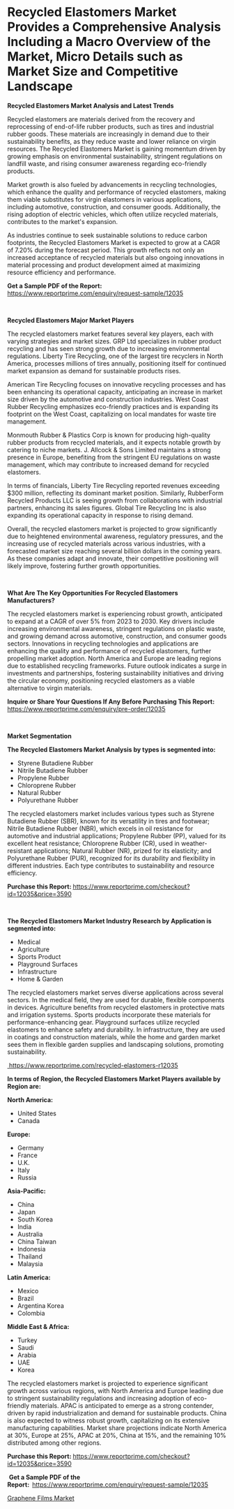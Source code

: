 <p><h1>Recycled Elastomers Market Provides a Comprehensive Analysis Including a Macro Overview of the Market, Micro Details such as Market Size and Competitive Landscape</h1></p><p><strong>Recycled Elastomers Market Analysis and Latest Trends</strong></p>
<p><p>Recycled elastomers are materials derived from the recovery and reprocessing of end-of-life rubber products, such as tires and industrial rubber goods. These materials are increasingly in demand due to their sustainability benefits, as they reduce waste and lower reliance on virgin resources. The Recycled Elastomers Market is gaining momentum driven by growing emphasis on environmental sustainability, stringent regulations on landfill waste, and rising consumer awareness regarding eco-friendly products.</p><p>Market growth is also fueled by advancements in recycling technologies, which enhance the quality and performance of recycled elastomers, making them viable substitutes for virgin elastomers in various applications, including automotive, construction, and consumer goods. Additionally, the rising adoption of electric vehicles, which often utilize recycled materials, contributes to the market's expansion. </p><p>As industries continue to seek sustainable solutions to reduce carbon footprints, the Recycled Elastomers Market is expected to grow at a CAGR of 7.20% during the forecast period. This growth reflects not only an increased acceptance of recycled materials but also ongoing innovations in material processing and product development aimed at maximizing resource efficiency and performance.</p></p>
<p><strong>Get a Sample PDF of the Report:&nbsp;</strong> <a href="https://www.reportprime.com/enquiry/request-sample/12035?utm_campaign=3095&utm_medium=2&utm_source=Github&utm_content=ia&utm_term=17032025&utm_id=recycled-elastomers">https://www.reportprime.com/enquiry/request-sample/12035</a></p>
<p>&nbsp;</p>
<p><strong>Recycled Elastomers Major Market Players</strong></p>
<p><p>The recycled elastomers market features several key players, each with varying strategies and market sizes. GRP Ltd specializes in rubber product recycling and has seen strong growth due to increasing environmental regulations. Liberty Tire Recycling, one of the largest tire recyclers in North America, processes millions of tires annually, positioning itself for continued market expansion as demand for sustainable products rises.</p><p>American Tire Recycling focuses on innovative recycling processes and has been enhancing its operational capacity, anticipating an increase in market size driven by the automotive and construction industries. West Coast Rubber Recycling emphasizes eco-friendly practices and is expanding its footprint on the West Coast, capitalizing on local mandates for waste tire management.</p><p>Monmouth Rubber & Plastics Corp is known for producing high-quality rubber products from recycled materials, and it expects notable growth by catering to niche markets. J. Allcock & Sons Limited maintains a strong presence in Europe, benefiting from the stringent EU regulations on waste management, which may contribute to increased demand for recycled elastomers.</p><p>In terms of financials, Liberty Tire Recycling reported revenues exceeding $300 million, reflecting its dominant market position. Similarly, RubberForm Recycled Products LLC is seeing growth from collaborations with industrial partners, enhancing its sales figures. Global Tire Recycling Inc is also expanding its operational capacity in response to rising demand.</p><p>Overall, the recycled elastomers market is projected to grow significantly due to heightened environmental awareness, regulatory pressures, and the increasing use of recycled materials across various industries, with a forecasted market size reaching several billion dollars in the coming years. As these companies adapt and innovate, their competitive positioning will likely improve, fostering further growth opportunities.</p></p>
<p>&nbsp;</p>
<p><strong>What Are The Key Opportunities For Recycled Elastomers Manufacturers?</strong></p>
<p><p>The recycled elastomers market is experiencing robust growth, anticipated to expand at a CAGR of over 5% from 2023 to 2030. Key drivers include increasing environmental awareness, stringent regulations on plastic waste, and growing demand across automotive, construction, and consumer goods sectors. Innovations in recycling technologies and applications are enhancing the quality and performance of recycled elastomers, further propelling market adoption. North America and Europe are leading regions due to established recycling frameworks. Future outlook indicates a surge in investments and partnerships, fostering sustainability initiatives and driving the circular economy, positioning recycled elastomers as a viable alternative to virgin materials.</p></p>
<p><strong>Inquire or Share Your Questions If Any Before Purchasing This Report:</strong> <a href="https://www.reportprime.com/enquiry/pre-order/12035?utm_campaign=3095&utm_medium=2&utm_source=Github&utm_content=ia&utm_term=17032025&utm_id=recycled-elastomers">https://www.reportprime.com/enquiry/pre-order/12035</a></p>
<p>&nbsp;</p>
<p><strong>Market Segmentation</strong></p>
<p><strong>The Recycled Elastomers Market Analysis by types is segmented into:</strong></p>
<p><ul><li>Styrene Butadiene Rubber</li><li>Nitrile Butadiene Rubber</li><li>Propylene Rubber</li><li>Chloroprene Rubber</li><li>Natural Rubber</li><li>Polyurethane Rubber</li></ul></p>
<p><p>The recycled elastomers market includes various types such as Styrene Butadiene Rubber (SBR), known for its versatility in tires and footwear; Nitrile Butadiene Rubber (NBR), which excels in oil resistance for automotive and industrial applications; Propylene Rubber (PP), valued for its excellent heat resistance; Chloroprene Rubber (CR), used in weather-resistant applications; Natural Rubber (NR), prized for its elasticity; and Polyurethane Rubber (PUR), recognized for its durability and flexibility in different industries. Each type contributes to sustainability and resource efficiency.</p></p>
<p><strong>Purchase this Report:&nbsp;</strong><a href="https://www.reportprime.com/checkout?id=12035&price=3590&utm_campaign=3095&utm_medium=2&utm_source=Github&utm_content=ia&utm_term=17032025&utm_id=recycled-elastomers">https://www.reportprime.com/checkout?id=12035&price=3590</a></p>
<p>&nbsp;</p>
<p><strong>The Recycled Elastomers Market Industry Research by Application is segmented into:</strong></p>
<p><ul><li>Medical</li><li>Agriculture</li><li>Sports Product</li><li>Playground Surfaces</li><li>Infrastructure</li><li>Home & Garden</li></ul></p>
<p><p>The recycled elastomers market serves diverse applications across several sectors. In the medical field, they are used for durable, flexible components in devices. Agriculture benefits from recycled elastomers in protective mats and irrigation systems. Sports products incorporate these materials for performance-enhancing gear. Playground surfaces utilize recycled elastomers to enhance safety and durability. In infrastructure, they are used in coatings and construction materials, while the home and garden market sees them in flexible garden supplies and landscaping solutions, promoting sustainability.</p></p>
<p><a href="https://www.reportprime.com/recycled-elastomers-r12035?utm_campaign=3095&utm_medium=2&utm_source=Github&utm_content=ia&utm_term=17032025&utm_id=recycled-elastomers">&nbsp;https://www.reportprime.com/recycled-elastomers-r12035</a></p>
<p><strong>In terms of Region, the Recycled Elastomers Market Players available by Region are:</strong></p>
<p>
    <p> <strong> North America: </strong>
        <ul>
            <li>United States</li>
            <li>Canada</li>
        </ul>
        </p> 
    <p> <strong> Europe: </strong>
        <ul>
            <li>Germany</li>
            <li>France</li>
            <li>U.K.</li>
            <li>Italy</li>
            <li>Russia</li>
        </ul>
        </p> 
    <p> <strong> Asia-Pacific: </strong>
        <ul>
            <li>China</li>
            <li>Japan</li>
            <li>South Korea</li>
            <li>India</li>
            <li>Australia</li>
            <li>China Taiwan</li>
            <li>Indonesia</li>
            <li>Thailand</li>
            <li>Malaysia</li>
        </ul>
        </p> 
    <p> <strong> Latin America: </strong>
        <ul>
            <li>Mexico</li>
            <li>Brazil</li>
            <li>Argentina Korea</li>
            <li>Colombia</li>
        </ul>
        </p> 
    <p> <strong> Middle East & Africa: </strong>
        <ul>
            <li>Turkey</li>
            <li>Saudi</li>
            <li>Arabia</li>
            <li>UAE</li>
            <li>Korea</li>
        </ul>
    </p>
    </p>
<p><p>The recycled elastomers market is projected to experience significant growth across various regions, with North America and Europe leading due to stringent sustainability regulations and increasing adoption of eco-friendly materials. APAC is anticipated to emerge as a strong contender, driven by rapid industrialization and demand for sustainable products. China is also expected to witness robust growth, capitalizing on its extensive manufacturing capabilities. Market share projections indicate North America at 30%, Europe at 25%, APAC at 20%, China at 15%, and the remaining 10% distributed among other regions.</p></p>
<p><strong>Purchase this Report: </strong><a href="https://www.reportprime.com/checkout?id=12035&price=3590&utm_campaign=3095&utm_medium=2&utm_source=Github&utm_content=ia&utm_term=17032025&utm_id=recycled-elastomers">https://www.reportprime.com/checkout?id=12035&price=3590</a></p>
<p>&nbsp;<strong>Get a Sample PDF of the Report:&nbsp;&nbsp;</strong><a href="https://www.reportprime.com/enquiry/request-sample/12035?utm_campaign=3095&utm_medium=2&utm_source=Github&utm_content=ia&utm_term=17032025&utm_id=recycled-elastomers">https://www.reportprime.com/enquiry/request-sample/12035</a></p>
<p><strong></strong></p>
<p><p><a href="https://github.com/muhjanaidu/Market-Research-Report-List-1/blob/main/graphene-films-market.md?utm_campaign=3095&utm_medium=2&utm_source=Github&utm_content=ia&utm_term=17032025&utm_id=recycled-elastomers">Graphene Films Market</a></p></p>